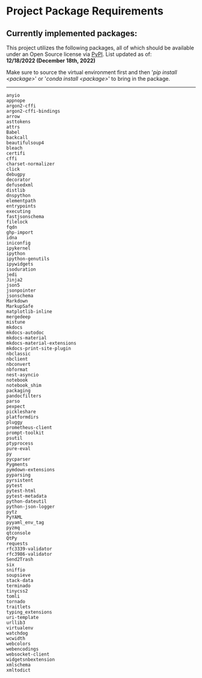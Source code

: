 
# Project Package Requirements

## Currently implemented packages:  

This project utilizes the following packages, all of which should be available under an Open Source license via [PyPI](https://pypi.org/).
List updated as of:  
__12/18/2022 (December 18th, 2022)__

Make sure to source the virtual environment first and then '_pip install <package\>_' or '_conda install <package\>_' to bring in the package.  



 <hr/>

```
anyio
appnope
argon2-cffi
argon2-cffi-bindings
arrow
asttokens
attrs
Babel
backcall
beautifulsoup4
bleach
certifi
cffi
charset-normalizer
click
debugpy
decorator
defusedxml
distlib
dnspython
elementpath
entrypoints
executing
fastjsonschema
filelock
fqdn
ghp-import
idna
iniconfig
ipykernel
ipython
ipython-genutils
ipywidgets
isoduration
jedi
Jinja2
json5
jsonpointer
jsonschema
Markdown
MarkupSafe
matplotlib-inline
mergedeep
mistune
mkdocs
mkdocs-autodoc
mkdocs-material
mkdocs-material-extensions
mkdocs-print-site-plugin
nbclassic
nbclient
nbconvert
nbformat
nest-asyncio
notebook
notebook_shim
packaging
pandocfilters
parso
pexpect
pickleshare
platformdirs
pluggy
prometheus-client
prompt-toolkit
psutil
ptyprocess
pure-eval
py
pycparser
Pygments
pymdown-extensions
pyparsing
pyrsistent
pytest
pytest-html
pytest-metadata
python-dateutil
python-json-logger
pytz
PyYAML
pyyaml_env_tag
pyzmq
qtconsole
QtPy
requests
rfc3339-validator
rfc3986-validator
Send2Trash
six
sniffio
soupsieve
stack-data
terminado
tinycss2
tomli
tornado
traitlets
typing_extensions
uri-template
urllib3
virtualenv
watchdog
wcwidth
webcolors
webencodings
websocket-client
widgetsnbextension
xmlschema
xmltodict
```

<br/>
<br/>
<br/>